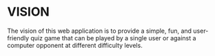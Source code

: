 # VISION

The vision of this web application is to provide a simple, fun, and user-friendly quiz game that can be played by a single user or against a computer opponent at different difficulty levels.
